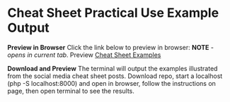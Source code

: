 # Cheat Sheet Practical Use Example Output

**Preview in Browser**
Click the link below to preview in browser: **NOTE** \- *opens in current tab*.
Preview [Cheat Sheet Examples](https://htmlpreview.github.io/?https://github.com/isocialPractice/cheatsheets/blob/main/index.html)

**Download and Preview**
The terminal will output the examples illustrated from the social media cheat sheet posts.
Download repo, start a localhost (php -S localhost:8000) and open in browser, follow the instructions on page, then open terminal to see the results.
